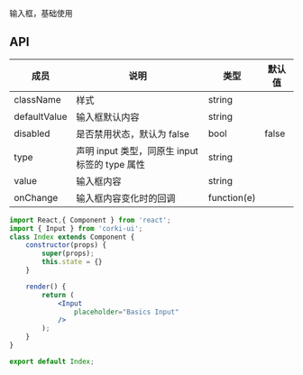 输入框，基础使用

## API
| 成员 | 说明 | 类型 | 默认值 |
| --- | --- | --- | --- |
| className | 样式 | string |
| defaultValue | 输入框默认内容 | string |  |
| disabled | 是否禁用状态，默认为 false | bool | false |
| type | 声明 input 类型，同原生 input 标签的 type 属性 | string |  |
| value | 输入框内容 | string |  |
| onChange | 输入框内容变化时的回调 | function(e) |  |

```jsx
import React,{ Component } from 'react';
import { Input } from 'corki-ui';
class Index extends Component {
    constructor(props) {
        super(props);
        this.state = {}
    }

    render() {
        return (
            <Input
                placeholder="Basics Input"
            />
        );
    }
}

export default Index;
```